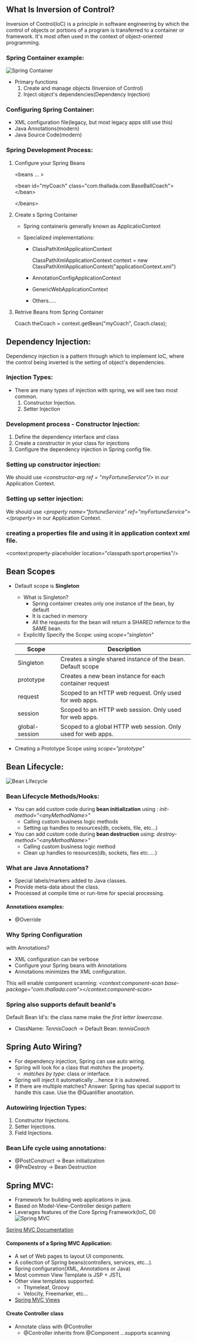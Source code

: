 ## What Is Inversion of Control?

Inversion of Control(IoC) is a principle in software engineering by which the control of objects or portions of a program is transferred to a container or framework. It's most often used in the context of object-oriented programming.

### Spring Container example:

![Spring Container](/Java/Spring/images/spring_container.png)

- Primary functions
  1. Create and manage objects (Inversion of Control)
  2. Inject object's dependencies(Dependency Injection)

### Configuring Spring Container:

- XML configuration file(legacy, but most legacy apps still use this)
- Java Annotations(modern)
- Java Source Code(modern)

### Spring Development Process:

1. Configure your Spring Beans

   \<beans ... \>

   \<bean id="myCoach"
   class="com.thallada.com.BaseBallCoach"\>
   \</bean\>

   \</beans\>

2. Create s Spring Container

   - Spring containeris generally known as ApplicatioContext
   - Specialized implementations:

     - ClassPathXmlApplicationContext

       ClassPathXmlApplicationContext context = new ClassPathXmlApplicationContext("applicationContext.xml")

     - AnnotationConfigApplicationContext
     - GenericWebApplicationContext
     - Others.....

3. Retrive Beans from Spring Container

   Coach theCoach = context.getBean("myCoach", Coach.class);

## Dependency Injection:

Dependency injection is a pattern through which to implement IoC, where the control being inverted is the setting of object's dependencies.

### Injection Types:

- There are many types of injection with spring, we will see two most common.
  1. Constructor Injection.
  2. Setter Injection

### Development process - Constructor Injection:

1. Define the dependency interface and class
2. Create a constructor in your class for injections
3. Configure the dependency injection in Spring config file.

### Setting up constructor injection:

We should use _\<constructor-arg ref = "myFortuneService"/\>_ in our Application Context.

### Setting up setter injection:

We should use _\<property name="fortuneService" ref="myFortuneService"\> \</property\>_ in our Application Context.

### creating a properties file and using it in application context xml file.

\<context:property-placeholder location="classpath:sport.properties"/\>

## Bean Scopes

- Default scope is **Singleton**

  - What is Singleton?
    - Spring container creates only one instance of the bean, by default
    - It is cached in memory
    - All the requests for the bean will return a SHARED refernce to the SAME bean.
  - Explicitly Specify the Scope: using _scope="singleton"_

  | Scope          | Description                                                  |
  | -------------- | ------------------------------------------------------------ |
  | Singleton      | Creates a single shared instance of the bean. Default scope  |
  | prototype      | Creates a new bean instance for each container request       |
  | request        | Scoped to an HTTP web request. Only used for web apps.       |
  | session        | Scoped to an HTTP web session. Only used for web apps.       |
  | global-session | Scoped to a global HTTP web session. Only used for web apps. |

- Creating a Prototype Scope using _scope="prototype"_

## Bean Lifecycle:

![Bean Lifecycle](/Java/Spring/images/bean_lifecycle.png)

### Bean Lifecycle Methods/Hooks:

- You can add custom code during **bean initialization** using : _init-method="\<anyMethodName\>"_
  - Calling custom business logic methods
  - Setting up handles to resources(db, cockets, file, etc...)
- You can add custom code during **bean destruction** using: _destroy-method="\<anyMethodName\>"_
  - Calling custom business logic method
  - Clean up handles to resources(db, sockets, fies etc.....)

### What are Java Annotations?

- Special labels/markers added to Java
  classes.
- Provide meta-data about the class.
- Processed at compile time or run-time for special processing.

#### Annotations examples:

- @Override

### Why Spring Configuration

with Annotations?

- XML configuration can be verbose
- Configure your Spring beans with
  Annotations
- Annotations minimizes the XML
  configuration.

This will enable component scanning: _\<context:component-scan base-package="com.thallada.com"\>\</context:component-scan\>_

### Spring also supports default beanId's

Default Bean Id's: the class name make the _first letter lowercase_.

- ClassName: _TennisCoach_ -> Default Bean: _tennisCoach_

## Spring Auto Wiring?

- For dependency injection, Spring can use auto wiring.
- Spring will look for a class that _matches_ the property.
  - _matches by type:_ class or interface.
- Spring will inject it automatically ...hence it is autowired.
- If there are multiple matches?
  Answer: Spring has special support to handle this case. Use the @Quanlifier anootation.

### Autowiring Injection Types:

1.  Constructor Injections.
2.  Setter Injections.
3.  Field Injections.

### Bean Life cycle using annotations:

- @PostConstruct -> Bean initialization
- @PreDestroy -> Bean Destruction

## Spring MVC:

- Framework for building web applications in java.
- Based on Model-View-Controller design pattern
- Leverages features of the Core Spring Framework(IoC, DI)
  ![Spring MVC](/Java/Spring/images/spring_mvc.png)

[Spring MVC Documentation](www.luv2code.com/spring-mv-docs)

#### Components of a Spring MVC Application:

- A set of Web pages to layout UI components.
- A collection of Spring beans(controllers, services, etc...).
- Spring configuration(XML, Annotations or Java)
- Most common View Template is JSP + JSTL
- Other view templates supported:
  - Thymeleaf, Groovy
  - Velocity, Freemarker, etc...
- [Spring MVC Views](www.luv2code.com/spring-mvc-views)

#### Create Controller class

- Annotate class with @Controller
  - @Controller inherits from @Component ...supports scanning
